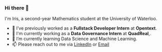 ### Hi there 👋 
I'm Iris, a second-year Mathematics student at the University of Waterloo. 

- 🔭 I’ve previously worked as a **Fullstack Developer Intern** at **Opentext**. 
- 🌱 I'm currently working as a **Data Governance Intern** at **QuadReal**,. 
- 🤔 I’m currently learning Data Science and Machine Learning.
- 📫 Please reach out to me via [LinkedIn](https://www.linkedin.com/in/iriskimm/) or [Email](mailto:y372kim@uwaterloo.ca)

<!--
**iriskimm/iriskimm** is a ✨ _special_ ✨ repository because its `README.md` (this file) appears on your GitHub profile.

Here are some ideas to get you started:

- 🔭 I’m currently working on ...
- 🌱 I’m currently learning ...
- 👯 I’m looking to collaborate on ...
- 🤔 I’m looking for help with ...
- 💬 Ask me about ...
- 📫 How to reach me: ...
- 😄 Pronouns: ...
- ⚡ Fun fact: ...
-->
